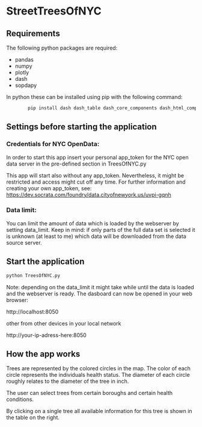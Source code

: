 # StreetTreesOfNYC

## Requirements

The following python packages are required:
 - pandas
 - numpy
 - plotly
 - dash
 - sopdapy
 
In python these can be installed using pip with the following command:
 
```python
        pip install dash dash_table dash_core_components dash_html_components plotly sodapy pandas
```


## Settings before starting the application

### Credentials for NYC OpenData:

In order to start this app insert your personal app_token for the NYC open
data server in the pre-defined section in TreesOfNYC.py

This app will start also without any app_token. Nevertheless, it might be
restricted and access might cut off any time. For further information and
creating your own app_token, see:
https://dev.socrata.com/foundry/data.cityofnewyork.us/uvpi-gqnh

### Data limit:

You can limit the amount of data which is loaded by the webserver by setting
data_limit. Keep in mind: if only parts of the full data set is selected it
is unknown (at least to me) which data will be downloaded from the data
source server.


## Start the application 

```python
python TreesOfNYC.py
```

Note: depending on the data_limit it might take while until the data is loaded 
and the webserver is ready. The dasboard can now be opened in your web browser:

http://localhost:8050

other from other devices in your local network

http://your-ip-adress-here:8050


## How the app works

Trees are represented by the colored circles in the map. The color of each
circle represents the individuals health status. The diameter of each circle
roughly relates to the diameter of the tree in inch. 

The user can select trees from certain boroughs and certain health conditions.

By clicking on a single tree all available information for this tree is shown
in the table on the right.

